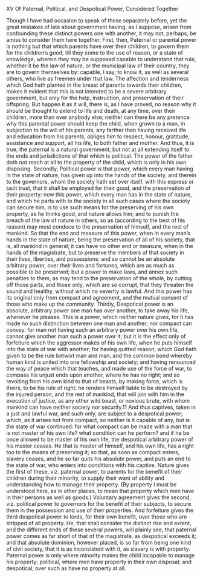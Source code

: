 XV
Of Paternal, Political, and Despotical Power, Considered Together

Though I have had occasion to speak of these separately before, yet the great mistakes of late about government having, as I suppose, arisen from confounding these distinct powers one with another, it may not, perhaps, be amiss to consider them here together.
First, then, Paternal or parental power is nothing but that which parents have over their children, to govern them for the children’s good, till they come to the use of reason, or a state of knowledge, wherein they may be supposed capable to understand that rule, whether it be the law of nature, or the municipal law of their country, they are to govern themselves by: capable, I say, to know it, as well as several others, who live as freemen under that law. The affection and tenderness which God hath planted in the breast of parents towards their children, makes it evident that this is not intended to be a severe arbitrary government, but only for the help, instruction, and preservation of their offspring. But happen it as it will, there is, as I have proved, no reason why it should be thought to extend to life and death, at any time, over their children, more than over anybody else; neither can there be any pretence why this parental power should keep the child, when grown to a man, in subjection to the will of his parents, any farther than having received life and education from his parents, obliges him to respect, honour, gratitude, assistance and support, all his life, to both father and mother. And thus, it is true, the paternal is a natural government, but not at all extending itself to the ends and jurisdictions of that which is political. The power of the father doth not reach at all to the property of the child, which is only in his own disposing.
Secondly, Political power is that power, which every man having in the state of nature, has given up into the hands of the society, and therein to the governors, whom the society hath set over itself, with this express or tacit trust, that it shall be employed for their good, and the preservation of their property: now this power, which every man has in the state of nature, and which he parts with to the society in all such cases where the society can secure him, is to use such means for the preserving of his own property, as he thinks good, and nature allows him; and to punish the breach of the law of nature in others, so as (according to the best of his reason) may most conduce to the preservation of himself, and the rest of mankind. So that the end and measure of this power, when in every man’s hands in the state of nature, being the preservation of all of his society, that is, all mankind in general; it can have no other end or measure, when in the hands of the magistrate, but to preserve the members of that society in their lives, liberties, and possessions; and so cannot be an absolute arbitrary power, over their lives and fortunes, which are as much as possible to be preserved; but a power to make laws, and annex such penalties to them, as may tend to the preservation of the whole, by cutting off those parts, and those only, which are so corrupt, that they threaten the sound and healthy, without which no severity is lawful. And this power has its original only from compact and agreement, and the mutual consent of those who make up the community.
Thirdly, Despotical power is an absolute, arbitrary power one man has over another, to take away his life, whenever he pleases. This is a power, which neither nature gives, for it has made no such distinction between one man and another; nor compact can convey: for man not having such an arbitrary power over his own life, cannot give another man such a power over it; but it is the effect only of forfeiture which the aggressor makes of his own life, when he puts himself into the state of war with another; for having quitted reason, which God hath given to be the rule betwixt man and man, and the common bond whereby human kind is united into one fellowship and society; and having renounced the way of peace which that teaches, and made use of the force of war, to compass his unjust ends upon another, where he has no right; and so revolting from his own kind to that of beasts, by making force, which is theirs, to be his rule of right; he renders himself liable to be destroyed by the injured person, and the rest of mankind, that will join with him in the execution of justice, as any other wild beast, or noxious brute, with whom mankind can have neither society nor security.11 And thus captives, taken in a just and lawful war, and such only, are subject to a despotical power; which, as it arises not from compact, so neither is it capable of any, but is the state of war continued: for what compact can be made with a man that is not master of his own life? what condition can he perform? and if he be once allowed to be master of his own life, the despotical arbitrary power of his master ceases. He that is master of himself, and his own life, has a right too to the means of preserving it; so that, as soon as compact enters, slavery ceases, and he so far quits his absolute power, and puts an end to the state of war, who enters into conditions with his captive.
Nature gives the first of these, viz. paternal power, to parents for the benefit of their children during their minority, to supply their want of ability and understanding how to manage their property. (By property I must be understood here, as in other places, to mean that property which men have in their persons as well as goods.) Voluntary agreement gives the second, viz. political power to governors for the benefit of their subjects, to secure them in the possession and use of their properties. And forfeiture gives the third despotical power to lords, for their own benefit, over those who are stripped of all property.
He, that shall consider the distinct rise and extent, and the different ends of these several powers, will plainly see, that paternal power comes as far short of that of the magistrate, as despotical exceeds it; and that absolute dominion, however placed, is so far from being one kind of civil society, that it is as inconsistent with it, as slavery is with property. Paternal power is only where minority makes the child incapable to manage his property; political, where men have property in their own disposal; and despotical, over such as have no property at all.